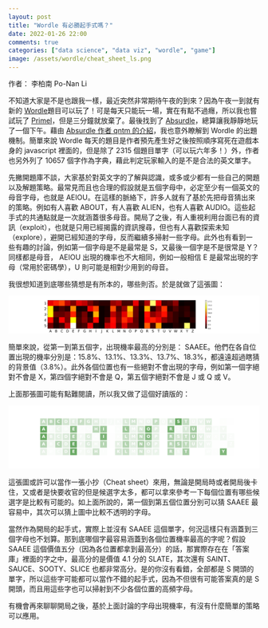```yaml
---
layout: post
title: "Wordle 有必勝起手式嗎？"
date: 2022-01-26 22:00
comments: true
categories: ["data science", "data viz", "wordle", "game"]
image: /assets/wordle/cheat_sheet_ls.png
---
```



作者： 李柏南 Po-Nan Li

不知道大家是不是也跟我一樣，最近突然非常期待午夜的到來？因為午夜一到就有新的 [Wordle](https://www.powerlanguage.co.uk/wordle/)題目可以玩了！可是每天只能玩一場，實在有點不過癮，所以我也嘗試玩了 [Primel](https://converged.yt/primel/)，但是三分鐘就放棄了。最後找到了 [Absurdle](https://qntm.org/files/wordle/)，總算讓我靜靜地玩了一個下午。藉由 [Absurdle 作者 qntm 的介紹](https://qntm.org/wordle)，我也意外瞭解到 Wordle 的出題機制。簡單來說 Wordle 每天的題目是作者預先產生好之後按照順序寫死在遊戲本身的 javascript 裡面的，但是除了 2315 個題目單字（可以玩六年多！）外，作者也另外列了 10657 個字作為字典，藉此判定玩家輸入的是不是合法的英文單字。

先撇開題庫不談，大家基於對英文字的了解與認識，或多或少都有一些自己的開題以及解題策略。最常見而且也合理的假設就是五個字母中，必定至少有一個英文的母音字母，也就是 AEIOU。在這樣的脈絡下，許多人就有了基於先把母音猜出來的策略。例如有人喜歡 ABOUT，有人喜歡 ALIEN，也有人喜歡 AUDIO。這些起手式的共通點就是一次就涵蓋很多母音。開局了之後，有人重視利用台面已有的資訊（exploit），也就是只用已經揭露的資訊搜尋，但也有人喜歡探索未知（explore），避開已經知道的字母，反而繼續多掃射一些字母。此外也有看到一些有趣的討論，例如第一個字母是不是最常是 S，又最後一個字是不是很常是 Y？同樣都是母音， AEIOU 出現的機率也不大相同，例如一般相信 E 是最常出現的字母（常用於密碼學），U 則可能是相對少用到的母音。

我很想知道到底哪些猜想是有所本的，哪些則否。於是就做了這張圖：

![Wordle letter frequency](/assets/wordle/wordle.png)

簡單來說，從第一到第五個字，出現機率最高的分別是： SAAEE。他們在各自位置出現的機率分別是：15.8%、13.1%、13.3%、13.7%、18.3%，都遠遠超過瞎猜的背景值（3.8%）。此外各個位置也有一些絕對不會出現的字母，例如第一個字絕對不會是 X，第四個字絕對不會是 Q，第五個字絕對不會是 J 或 Q 或 V。

上面那張圖可能有點難閱讀，所以我又做了這個好讀版的：

![Wordle Cheat Sheet](/assets/wordle/cheat_sheet_ls.png)

這張圖或許可以當作一張小抄（Cheat sheet）來用，無論是開局時或者開局後卡住，又或者是快要收官的但是候選字太多，都可以拿來參考一下每個位置有哪些候選字是比較有可能的。如上面所說的，第一個到第五個位置分別可以猜 SAAEE 最容易中，其次可以猜上圖中比較不透明的字母。

當然作為開局的起手式，實際上並沒有 SAAEE 這個單字，何況這樣只有涵蓋到三個字母也不划算。那到底哪個字最容易涵蓋到各個位置機率最高的字呢？假設 SAAEE 這個價值五分（因為各位置都拿到最高分）的話，那實際存在在「答案庫」裡面的字之中，最高分的是價值 4.1 分的 SLATE，其次還有 SAINT、SAUCE、SOOTY、SLICE 也都非常高分。是的你沒有看錯，全部都是 S 開頭的單字，所以這些字可能都可以當作不錯的起手式，因為不但很有可能答案真的是 S 開頭，而且用這些字也可以掃射到不少各個位置的高頻字母。

有機會再來聊聊開局之後，基於上面討論的字母出現機率，有沒有什麼簡單的策略可以應用。
